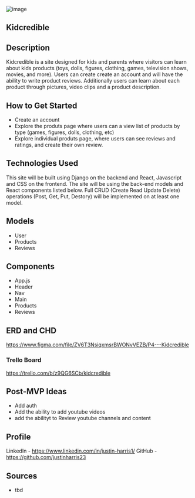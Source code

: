 ![image](https://imgur.com/aUJNp26.jpg)

## Kidcredible

## Description
Kidcredible is a site designed for kids and parents where visitors can learn about kids products (toys, dolls, figures, clothing, games, television shows, movies, and more). Users can create create an account and will have the ability to write product reviews. Additionally users can learn about each product through pictures, video clips and a product description. 

## How to Get Started

- Create an account 
- Explore the produts page where users can a view list of products by type (games, figures, dolls, clothing, etc)
- Explore individual produts page, where users can see reviews and ratings, and create their own review.


## Technologies Used

This site will be built using Django on the backend and React, Javascript and CSS on the frontend. The site will be using the back-end models and React components listed below. Full CRUD (Create Read Update Delete) operations (Post, Get, Put, Destory) will be implemented on at least one model.

## Models
- User
- Products
- Reviews

## Components
- App.js
- Header
- Nav
- Main
- Products
- Reviews

## ERD and CHD
https://www.figma.com/file/ZV6T3NsiqxmsrBWONvVEZB/P4---Kidcredible


### Trello Board
https://trello.com/b/z9QG6SCb/kidcredible

## Post-MVP Ideas
- Add auth
- Add the ability to add youtube videos
- add the abilityt to Review youtube channels and content

## Profile
LinkedIn - https://www.linkedin.com/in/justin-harris1/
GitHub - https://github.com/justinharris23

## Sources
- tbd
